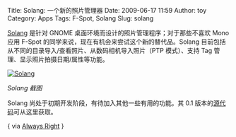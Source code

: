 Title: Solang: 一个新的照片管理器
Date: 2009-06-17 11:59
Author: toy
Category: Apps
Tags: F-Spot, Solang
Slug: solang

[Solang](https://savannah.nongnu.org/projects/solang/) 是针对 GNOME
桌面环境而设计的照片管理程序；对于那些不喜欢 Mono 应用 F-Spot
的同学来说，现在有机会来尝试这个新的替代品。Solang
目前包括从不同的目录导入/查看照片、从数码相机导入照片（PTP 模式）、支持
Tag 管理、显示照片拍摄日期/属性等功能。

[![Solang](http://i.linuxtoy.org/images/2009/06/solang-thumb.jpg)](http://i.linuxtoy.org/images/2009/06/solang.jpg)

*Solang 截图*

Solang 尚处于初期开发阶段，有待加入其他一些有用的功能。其 0.1
版本的[源代码](http://rishi.fedorapeople.org/solang/)可从这里获取。

{ via [Always
Right](http://www.stefanoforenza.com/solang-is-a-new-photo-manager/) }

